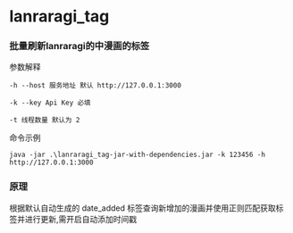 # lanraragi_tag

### 批量刷新lanraragi的中漫画的标签

参数解释

`-h --host 服务地址 默认 http://127.0.0.1:3000`

`-k --key Api Key 必填`

`-t 线程数量 默认为 2`

命令示例

`java -jar .\lanraragi_tag-jar-with-dependencies.jar -k 123456 -h http://127.0.0.1:3000`

### 原理 

根据默认自动生成的 date_added 标签查询新增加的漫画并使用正则匹配获取标签并进行更新,需开启自动添加时间戳